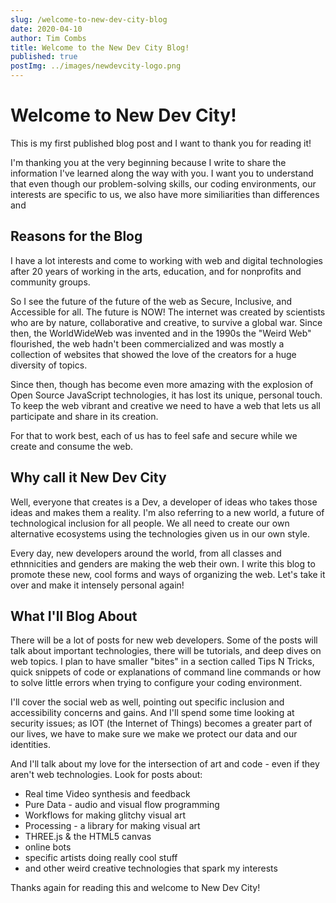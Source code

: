 ```yaml
---
slug: /welcome-to-new-dev-city-blog
date: 2020-04-10
author: Tim Combs
title: Welcome to the New Dev City Blog!
published: true
postImg: ../images/newdevcity-logo.png
---
```


# Welcome to New Dev City!

This is my first published blog post and I want to thank you for reading it!

I'm thanking you at the very beginning because I write to share the information I've learned along the way with you. I want you to understand that even though our problem-solving skills, our coding environments, our interests are specific to us, we also have more similiarities than differences and

## Reasons for the Blog

I have a lot interests and come to working with web and digital technologies after 20 years of working in the arts, education, and for nonprofits and community groups.

So I see the future of the future of the web as Secure, Inclusive, and Accessible for all. The future is NOW! The internet was created by scientists who are by nature, collaborative and creative, to survive a global war. Since then, the WorldWideWeb was invented and in the 1990s the "Weird Web" flourished, the web hadn't been commercialized and was mostly a collection of websites that showed the love of the creators for a huge diversity of topics.

Since then, though has become even more amazing with the explosion of Open Source JavaScript technologies, it has lost its unique, personal touch. To keep the web vibrant and creative we need to have a web that lets us all participate and share in its creation.

For that to work best, each of us has to feel safe and secure while we create and consume the web.

## Why call it New Dev City

Well, everyone that creates is a Dev, a developer of ideas who takes those ideas and makes them a reality. I'm also referring to a new world, a future of technological inclusion for all people. We all need to create our own alternative ecosystems using the technologies given us in our own style.

Every day, new developers around the world, from all classes and ethnnicities and genders are making the web their own. I write this blog to promote these new, cool forms and ways of organizing the web. Let's take it over and make it intensely personal again!

## What I'll Blog About

There will be a lot of posts for new web developers. Some of the posts will talk about important technologies, there will be tutorials, and deep dives on web topics. I plan to have smaller "bites" in a section called Tips N Tricks,  quick snippets of code or explanations of command line commands or how to solve little errors when trying to configure your coding environment.

I'll cover the social web as well, pointing out specific inclusion and accessibility concerns and gains. And I'll spend some time looking at security issues; as IOT (the Internet of Things) becomes a greater part of our lives, we have to make sure we make we protect our data and our identities.

And I'll talk about my love for the intersection of art and code - even if they aren't web technologies. Look for posts about:

- Real time Video synthesis and feedback
- Pure Data - audio and visual flow programming
- Workflows for making glitchy visual art
- Processing - a library for making visual art
- THREE.js & the HTML5 canvas
- online bots
- specific artists doing really cool stuff
- and other weird creative technologies that spark my interests

Thanks again for reading this and welcome to New Dev City!